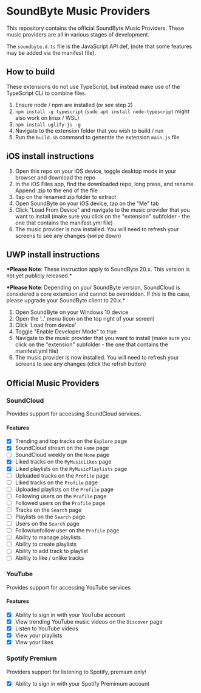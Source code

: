 # SoundByte Music Providers

This repository contains the official SoundByte Music Providers. These music providers are all in various stages of development.

The `soundbyte.d.ts` file is the JavaScript API def, (note that some features may be added via the manifest file).

## How to build

These extensions do not use TypeScript, but instead make use of the TypeScript CLI to combine files.

1. Ensure node / npm are installed (or see step 2)
2. `npm install -g typescript` (`sudo apt install node-typescript` might also work on linux / WSL)
3. `npm install uglify-js -g`
4. Navigate to the extension folder that you wish to build / run
5. Run the `build.sh` command to generate the extension `main.js` file

## iOS install instructions

1. Open this repo on your iOS device, toggle desktop mode in your browser and download the repo
2. In the iOS Files app, find the downloaded repo, long press, and rename. Append .zip to the end of the file
3. Tap on the renamed zip folder to extract
4. Open SoundByte on your iOS device, tap on the "Me" tab
5. Click "Load From Device" and navigate to the music provider that you want to install (make sure you click on the "extension" subfolder - the one that contains the manifest.yml file)
6. The music provider is now installed. You will need to refresh your screens to see any changes (swipe down)

## UWP install instructions

**\*Please Note**: These instruction apply to SoundByte 20.x. This version is not yet publicly released.\*

**\*Please Note**: Depending on your SoundByte version, SoundCloud is considered a core extension and cannot be overridden. If this is the case, please upgrade your SoundByte client to 20.x.\*

1. Open SoundByte on your Windows 10 device
2. Open the '..' menu (icon on the top right of your screen)
3. Click 'Load from device'
4. Toggle "Enable Developer Mode" to true
5. Navigate to the music provider that you want to install (make sure you click on the "extension" subfolder - the one that contains the manifest.yml file)
6. The music provider is now installed. You will need to refresh your screens to see any changes (click the refrsh button)

## Official Music Providers

### SoundCloud

Provides support for accessing SoundCloud services.

#### Features

- [x] Trending and top tracks on the `Explore` page
- [x] SoundCloud stream on the `Home` page
- [ ] SoundCloud weekly on the `Home` page
- [x] Liked tracks on the `MyMusicLikes` page
- [x] Liked playlists on the `MyMusicPlaylists` page
- [ ] Uploaded tracks on the `Profile` page
- [ ] Liked tracks on the `Profile` page
- [ ] Uploaded playlists on the `Profile` page
- [ ] Following users on the `Profile` page
- [ ] Followed users on the `Profile` page
- [ ] Tracks on the `Search` page
- [ ] Playlists on the `Search` page
- [ ] Users on the `Search` page
- [ ] Follow/unfollow user on the `Profile` page
- [ ] Ability to manage playlists
- [ ] Ability to create playlists
- [ ] Ability to add track to playlist
- [ ] Ability to like / unlike tracks

### YouTube

Provides support for accessing YouTube services

#### Features

- [x] Ability to sign in with your YouTube account
- [x] View trending YouTube music videos on the `Discover` page
- [x] Listen to YouTube videos
- [x] View your playlists
- [x] View your likes

### Spotify Premium

Providers support for listening to Spotify, premium only!

- [x] Ability to sign in with your Spotify Premimum account
